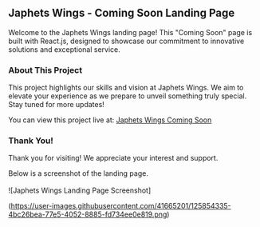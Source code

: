 ## Japhets Wings - Coming Soon Landing Page

Welcome to the Japhets Wings landing page! This "Coming Soon" page is built with React.js, designed to showcase our commitment to innovative solutions and exceptional service.

### About This Project

This project highlights our skills and vision at Japhets Wings. We aim to elevate your experience as we prepare to unveil something truly special. Stay tuned for more updates!

You can view this project live at: [Japhets Wings Coming Soon](https://www.japhetswings.co.tz)

### Thank You!

Thank you for visiting! We appreciate your interest and support.

Below is a screenshot of the landing page.
<br>
<br>
![Japhets Wings Landing Page Screenshot]

(https://user-images.githubusercontent.com/41665201/125854335-4bc26bea-77e5-4052-8885-fd734ee0e819.png)
